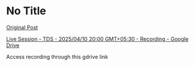# No Title

[Original Post](https://discourse.onlinedegree.iitm.ac.in/t/172333/10)

<p><a href="https://drive.google.com/file/d/1nzmGBhYoIxY9ZRMoO5yksi3E7GH5xXub/view" rel="noopener nofollow ugc">Live Session - TDS - 2025/04/10 20:00 GMT+05:30 - Recording - Google Drive</a></p>
<p>Access recording through this gdrive link</p>